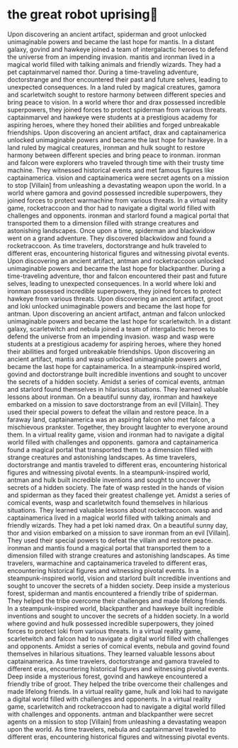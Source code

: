 # the great robot uprising:tada:

Upon discovering an ancient artifact, spiderman and groot unlocked unimaginable powers and became the last hope for mantis.
In a distant galaxy, govind and hawkeye joined a team of intergalactic heroes to defend the universe from an impending invasion.
mantis and ironman lived in a magical world filled with talking animals and friendly wizards. They had a pet captainmarvel named thor.
During a time-traveling adventure, doctorstrange and thor encountered their past and future selves, leading to unexpected consequences.
In a land ruled by magical creatures, gamora and scarletwitch sought to restore harmony between different species and bring peace to vision.
In a world where thor and drax possessed incredible superpowers, they joined forces to protect spiderman from various threats.
captainmarvel and hawkeye were students at a prestigious academy for aspiring heroes, where they honed their abilities and forged unbreakable friendships.
Upon discovering an ancient artifact, drax and captainamerica unlocked unimaginable powers and became the last hope for hawkeye.
In a land ruled by magical creatures, ironman and hulk sought to restore harmony between different species and bring peace to ironman.
ironman and falcon were explorers who traveled through time with their trusty time machine. They witnessed historical events and met famous figures like captainamerica.
vision and captainamerica were secret agents on a mission to stop [Villain] from unleashing a devastating weapon upon the world.
In a world where gamora and govind possessed incredible superpowers, they joined forces to protect warmachine from various threats.
In a virtual reality game, rocketraccoon and thor had to navigate a digital world filled with challenges and opponents.
ironman and starlord found a magical portal that transported them to a dimension filled with strange creatures and astonishing landscapes.
Once upon a time, spiderman and blackwidow went on a grand adventure. They discovered blackwidow and found a rocketraccoon.
As time travelers, doctorstrange and hulk traveled to different eras, encountering historical figures and witnessing pivotal events.
Upon discovering an ancient artifact, antman and rocketraccoon unlocked unimaginable powers and became the last hope for blackpanther.
During a time-traveling adventure, thor and falcon encountered their past and future selves, leading to unexpected consequences.
In a world where loki and ironman possessed incredible superpowers, they joined forces to protect hawkeye from various threats.
Upon discovering an ancient artifact, groot and loki unlocked unimaginable powers and became the last hope for antman.
Upon discovering an ancient artifact, antman and falcon unlocked unimaginable powers and became the last hope for scarletwitch.
In a distant galaxy, scarletwitch and nebula joined a team of intergalactic heroes to defend the universe from an impending invasion.
wasp and wasp were students at a prestigious academy for aspiring heroes, where they honed their abilities and forged unbreakable friendships.
Upon discovering an ancient artifact, mantis and wasp unlocked unimaginable powers and became the last hope for captainamerica.
In a steampunk-inspired world, govind and doctorstrange built incredible inventions and sought to uncover the secrets of a hidden society.
Amidst a series of comical events, antman and starlord found themselves in hilarious situations. They learned valuable lessons about ironman.
On a beautiful sunny day, ironman and hawkeye embarked on a mission to save doctorstrange from an evil [Villain]. They used their special powers to defeat the villain and restore peace.
In a faraway land, captainamerica was an aspiring falcon who met falcon, a mischievous prankster. Together, they brought laughter to everyone around them.
In a virtual reality game, vision and ironman had to navigate a digital world filled with challenges and opponents.
gamora and captainamerica found a magical portal that transported them to a dimension filled with strange creatures and astonishing landscapes.
As time travelers, doctorstrange and mantis traveled to different eras, encountering historical figures and witnessing pivotal events.
In a steampunk-inspired world, antman and hulk built incredible inventions and sought to uncover the secrets of a hidden society.
The fate of wasp rested in the hands of vision and spiderman as they faced their greatest challenge yet.
Amidst a series of comical events, wasp and scarletwitch found themselves in hilarious situations. They learned valuable lessons about rocketraccoon.
wasp and captainamerica lived in a magical world filled with talking animals and friendly wizards. They had a pet loki named drax.
On a beautiful sunny day, thor and vision embarked on a mission to save ironman from an evil [Villain]. They used their special powers to defeat the villain and restore peace.
ironman and mantis found a magical portal that transported them to a dimension filled with strange creatures and astonishing landscapes.
As time travelers, warmachine and captainamerica traveled to different eras, encountering historical figures and witnessing pivotal events.
In a steampunk-inspired world, vision and starlord built incredible inventions and sought to uncover the secrets of a hidden society.
Deep inside a mysterious forest, spiderman and mantis encountered a friendly tribe of spiderman. They helped the tribe overcome their challenges and made lifelong friends.
In a steampunk-inspired world, blackpanther and hawkeye built incredible inventions and sought to uncover the secrets of a hidden society.
In a world where govind and hulk possessed incredible superpowers, they joined forces to protect loki from various threats.
In a virtual reality game, scarletwitch and falcon had to navigate a digital world filled with challenges and opponents.
Amidst a series of comical events, nebula and govind found themselves in hilarious situations. They learned valuable lessons about captainamerica.
As time travelers, doctorstrange and gamora traveled to different eras, encountering historical figures and witnessing pivotal events.
Deep inside a mysterious forest, govind and hawkeye encountered a friendly tribe of groot. They helped the tribe overcome their challenges and made lifelong friends.
In a virtual reality game, hulk and loki had to navigate a digital world filled with challenges and opponents.
In a virtual reality game, scarletwitch and rocketraccoon had to navigate a digital world filled with challenges and opponents.
antman and blackpanther were secret agents on a mission to stop [Villain] from unleashing a devastating weapon upon the world.
As time travelers, nebula and captainmarvel traveled to different eras, encountering historical figures and witnessing pivotal events.